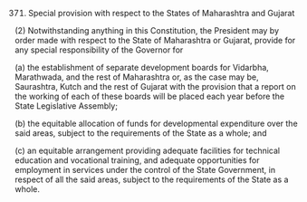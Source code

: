 371. Special provision with respect to the States of Maharashtra and Gujarat

(2) Notwithstanding anything in this Constitution, the President may by order made with respect to the State of Maharashtra or Gujarat, provide for any special responsibility of the Governor for

(a) the establishment of separate development boards for Vidarbha, Marathwada, and the rest of Maharashtra or, as the case may be, Saurashtra, Kutch and the rest of Gujarat with the provision that a report on the working of each of these boards will be placed each year before the State Legislative Assembly;

(b) the equitable allocation of funds for developmental expenditure over the said areas, subject to the requirements of the State as a whole; and

(c) an equitable arrangement providing adequate facilities for technical education and vocational training, and adequate opportunities for employment in services under the control of the State Government, in respect of all the said areas, subject to the requirements of the State as a whole.

